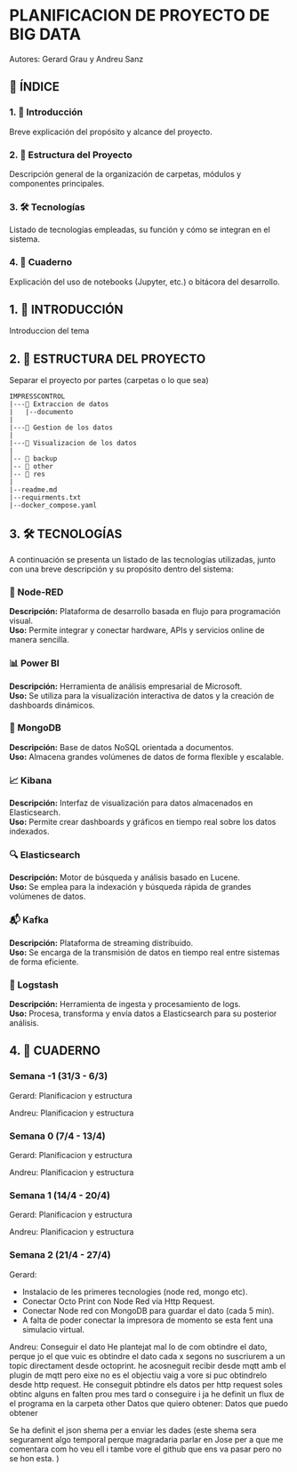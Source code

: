 # PLANIFICACION DE PROYECTO DE BIG DATA
Autores: Gerard Grau y Andreu Sanz

## 📑 ÍNDICE

### 1. 📘 Introducción  
Breve explicación del propósito y alcance del proyecto.

### 2. 🧱 Estructura del Proyecto  
Descripción general de la organización de carpetas, módulos y componentes principales.

### 3. 🛠️ Tecnologías  
Listado de tecnologías empleadas, su función y cómo se integran en el sistema.

### 4. 📓 Cuaderno  
Explicación del uso de notebooks (Jupyter, etc.) o bitácora del desarrollo.

## 1. 📘 INTRODUCCIÓN
Introduccion del tema

## 2. 🧱 ESTRUCTURA DEL PROYECTO
Separar el proyecto por partes (carpetas o lo que sea)
```
IMPRESSCONTROL
|---📂 Extraccion de datos
|   |--documento
|
|---📂 Gestion de los datos
|
|---📂 Visualizacion de los datos
|
│-- 📂 backup
│-- 📂 other
│-- 📂 res
|
|--readme.md
|--requirments.txt
|--docker_compose.yaml
```
## 3. 🛠️ TECNOLOGÍAS

A continuación se presenta un listado de las tecnologías utilizadas, junto con una breve descripción y su propósito dentro del sistema:

### 🧠 Node-RED  
**Descripción:** Plataforma de desarrollo basada en flujo para programación visual.  
**Uso:** Permite integrar y conectar hardware, APIs y servicios online de manera sencilla.

### 📊 Power BI  
**Descripción:** Herramienta de análisis empresarial de Microsoft.  
**Uso:** Se utiliza para la visualización interactiva de datos y la creación de dashboards dinámicos.

### 🍃 MongoDB  
**Descripción:** Base de datos NoSQL orientada a documentos.  
**Uso:** Almacena grandes volúmenes de datos de forma flexible y escalable.

### 📈 Kibana  
**Descripción:** Interfaz de visualización para datos almacenados en Elasticsearch.  
**Uso:** Permite crear dashboards y gráficos en tiempo real sobre los datos indexados.

### 🔍 Elasticsearch  
**Descripción:** Motor de búsqueda y análisis basado en Lucene.  
**Uso:** Se emplea para la indexación y búsqueda rápida de grandes volúmenes de datos.

### 📬 Kafka  
**Descripción:** Plataforma de streaming distribuido.  
**Uso:** Se encarga de la transmisión de datos en tiempo real entre sistemas de forma eficiente.

### 🧰 Logstash  
**Descripción:** Herramienta de ingesta y procesamiento de logs.  
**Uso:** Procesa, transforma y envía datos a Elasticsearch para su posterior análisis.

## 4. 📓 CUADERNO

### Semana -1 (31/3 - 6/3)
Gerard: Planificacion y estructura

Andreu: Planificacion y estructura

### Semana 0 (7/4 - 13/4)
Gerard: Planificacion y estructura

Andreu: Planificacion y estructura

### Semana 1 (14/4 - 20/4)
Gerard: Planificacion y estructura

Andreu: Planificacion y estructura

### Semana 2 (21/4 - 27/4)
Gerard: 
- Instalacio de les primeres tecnologies (node red, mongo etc).
- Conectar Octo Print con Node Red vía Http Request.
- Conectar Node red con MongoDB para guardar el dato (cada 5 min).
- A falta de poder conectar la impresora de momento se esta fent una simulacio virtual.

Andreu: Conseguir el dato
He plantejat mal lo de com obtindre el dato, perque jo el que vuic es obtindre el dato cada x segons no suscriurem a un topic directament desde octoprint.
he acosneguit recibir desde mqtt amb el plugin de mqtt pero eixe no es el objectiu 
vaig a vore si puc obtindrelo desde http request.
He conseguit pbtindre els datos per http request soles obtinc alguns en falten prou mes tard o conseguire i ja he definit un flux de el programa en la carpeta other
Datos que quiero obtener:
Datos que puedo obtener

Se ha definit el json shema per a enviar les dades (este shema sera segurament algo temporal perque magradaria parlar en Jose per a que me comentara com ho veu ell i tambe vore el github que ens va pasar pero no se hon esta.
)
